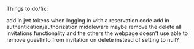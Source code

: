 Things to do/fix:

add in jwt tokens when logging in with a reservation code
add in authentication/authorization middleware
maybe remove the delete all invitations functionality and the others the webpage doesn't use
able to remove guestInfo from invitation on delete instead of setting to null?
